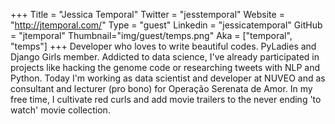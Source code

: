 +++
Title = "Jessica Temporal"
Twitter = "jesstemporal"
Website = "http://jtemporal.com/"
Type = "guest"
Linkedin = "jessicatemporal"
GitHub = "jtemporal"
Thumbnail="img/guest/temps.png"
Aka = ["temporal", "temps"]
+++
Developer who loves to write beautiful codes. PyLadies and Django Girls member. Addicted to data science, I've already participated in projects like hacking the genome code or researching tweets with NLP and Python. Today I'm working as data scientist and developer at NUVEO and as consultant and lecturer (pro bono) for Operação Serenata de Amor. In my free time, I cultivate red curls and add movie trailers to the never ending 'to watch' movie collection.
